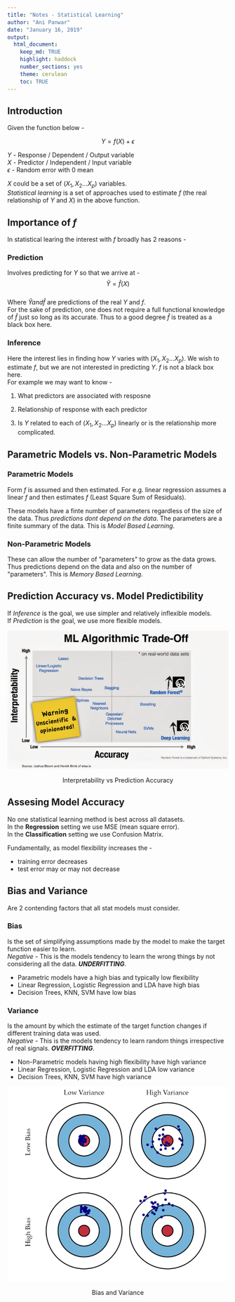```yaml
---
title: "Notes - Statistical Learning"
author: "Ani Panwar"
date: "January 16, 2019"
output: 
  html_document:
    keep_md: TRUE
    highlight: haddock
    number_sections: yes
    theme: cerulean
    toc: TRUE
---
```




## Introduction
Given the function below - 

$$ Y = f(X) + \epsilon$$
  
$Y$ - Response / Dependent / Output variable  
$X$ - Predictor / Independent / Input variable  
$\epsilon$ - Random error with 0 mean  
  
$X$ could be a set of ($X_1,X_2 ... X_p$) variables.  
*Statistical learning* is a set of approaches used to estimate $f$ (the real relationship of $Y$ and $X$) in the above function.  
  
## Importance of $f$
  
In statistical learing the interest with $f$ broadly has 2 reasons - 

### Prediction
  
Involves predicting for $Y$ so that we arrive at -  
$$\hat{Y} = \hat{f}(X)$$  
Where $\hat{Y} and \hat{f}$ are predictions of the real $Y$ and $f$.  
For the sake of prediction, one does not require a full functional knowledge of $\hat{f}$ just so long as its accurate. Thus to a good degree $\hat{f}$ is treated as a black box here.
  
    
### Inference  
  
Here the interest lies in finding how $Y$ varies with ($X_1,X_2 ... X_p$). We wish to estimate $f$, but we are not interested in predicting $Y$. $f$ is not a black box here.  
For example we may want to know - 
  
1. What predictors are associated with resposne

2. Relationship of response with each predictor

3. Is $Y$ related to each of ($X_1,X_2 ... X_p$) linearly or is the relationship more complicated.  

## Parametric Models vs. Non-Parametric Models
  
### Parametric Models
  
Form $f$ is assumed and then estimated. For e.g. linear regression assumes a linear $f$ and then estimates $f$ (Least Square Sum of Residuals).  

These models have a finte number of parameters  regardless of the size of the data. Thus *predictions dont depend on the data*. The parameters are a finite summary of the data. This is *Model Based Learning*.

### Non-Parametric Models
  
These can allow the number of "parameters" to grow as the data grows. Thus predictions depend on the data and also on the number of "parameters". This is *Memory Based Learning*.  

## Prediction Accuracy vs. Model Predictibility  

If *Inference* is the goal, we use simpler and relatively inflexible models.  
If *Prediction* is the goal, we use more flexible models. 
  
<div class="figure" style="text-align: center">
<img src="./Images/InterpretabilityVsAccuracy.png" alt="Interpretability vs Prediction Accuracy" width="600px" />
<p class="caption">Interpretability vs Prediction Accuracy</p>
</div>
  
  
## Assesing Model Accuracy
  
No one statistical learning method is best across all datasets.  
In the **Regression** setting we use MSE (mean square error).  
In the **Classification** setting we use Confusion Matrix.  

Fundamentally, as model flexibility increases the -  

* training error decreases
* test error may or may not decrease  
  
## Bias and Variance
  
Are 2 contending factors that all stat models must consider.  

### Bias  
  
Is the set of simplifying assumptions made by the model to make the target function easier to learn.  
*Negative* - This is the models tendency to learn the wrong things by not considering all the data. ***UNDERFITTING***.  

* Parametric models have a high bias and typically low flexibility
* Linear Regression, Logistic Regression and LDA have high bias
* Decision Trees, KNN, SVM have low bias  
  
### Variance  
  
Is the amount by which the estimate of the target function changes if different training data was used.  
*Negative* - This is the models tendency to learn random things irrespective of real signals. ***OVERFITTING***.  

* Non-Parametric models having high flexibility have high variance
* Linear Regression, Logistic Regression and LDA low variance
* Decision Trees, KNN, SVM have high variance  
  
<div class="figure" style="text-align: center">
<img src="./Images/bias&var.png" alt="Bias and Variance" width="600px" />
<p class="caption">Bias and Variance</p>
</div>
